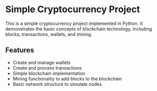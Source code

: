 # Simple Cryptocurrency Project

This is a simple cryptocurrency project implemented in Python. It demonstrates the basic concepts of blockchain technology, including blocks, transactions, wallets, and mining.

## Features

- Create and manage wallets
- Create and process transactions
- Simple blockchain implementation
- Mining functionality to add blocks to the blockchain
- Basic network structure to simulate nodes
